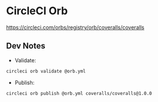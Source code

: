 # CircleCI Orb

https://circleci.com/orbs/registry/orb/coveralls/coveralls

## Dev Notes

* Validate:

```bash
circleci orb validate @orb.yml
```

* Publish:

```bash
circleci orb publish @orb.yml coveralls/coveralls@1.0.0
```
